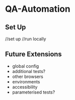 # QA-Automation

## Set Up
//set up 
//run locally

## Future Extensions
- global config
- additional tests?
- other browsers
- environments
- accessibility
- parameterised tests?
